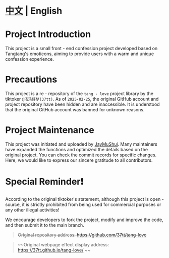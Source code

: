 # [中文](README.md) | English

# Project Introduction
This project is a small front - end confession project developed based on Tangtang's emoticons, aiming to provide users with a warm and unique confession experience.

# Precautions
This project is a re - repository of the `tang - love` project library by the tiktoker `@汤汤好梦(37tt)`. As of `2025-02-25`, the original GitHub account and project repository have been hidden and are inaccessible. It is understood that the original GitHub account was banned for unknown reasons.

# Project Maintenance
This project was initiated and uploaded by 
[JayMuShui](https://github.com/JayMuShui). Many maintainers have expanded the functions and optimized the details based on the original project. You can check the commit records for specific changes. Here, we would like to express our sincere gratitude to all contributors.

# Special Reminder❗
According to the original tiktoker's statement, although this project is open - source, it is strictly prohibited from being used for commercial purposes or any other illegal activities!

We encourage developers to fork the project, modify and improve the code, and then submit it to the main branch.

>~~Original repository address: https://github.com/37tt/tang-love~~

>~~Original webpage effect display address: https://37tt.github.io/tang-love/ ~~